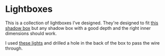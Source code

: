 # Lightboxes

This is a collection of lightboxes I've designed. They're designed to fit [this shadow box](https://www.amazon.com/dp/B08V5RR6D5) but any shadow box with a good depth and the right inner dimensions should work. 

I used [these lights](https://www.amazon.com/dp/B0C1493DYH) and drilled a hole in the back of the box to pass the wire through.
